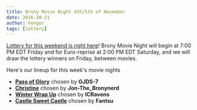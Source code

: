 ```yaml
---
title: Brony Movie Night 4th/5th of November
date: 2016-10-21
author: Fengor
tags: [lottery]
---
```

[Lottery for this weekend is right here][lotto]! Brony Movie Night will begin at 7:00 PM EDT Friday and for Euro-reprise at 2:00 PM EDT Saturday, and we will draw the lottery winners on Friday, between movies. 

Here's our lineup for this week's movie nights

 - **[Pass of Glory][m1]** chosen by **GJDS-7**
 - **[Christine][m2]** chosen by **Jon-The_Bronynerd**
 - **[Winter Wrap Up][p1]** chosen by **ICRavens**
 - **[Castle Sweet Castle][p2]** chosen by **Fantsu**
  
[m1]: http://i.imgur.com/OyOPKyl.png
[m2]: http://www.imdb.com/title/tt0085333/
[p1]: http://www.imdb.com/title/tt1832718/
[p2]: http://www.imdb.com/title/tt4468862/
[lotto]: https://bronystate.typeform.com/to/jJT43s

